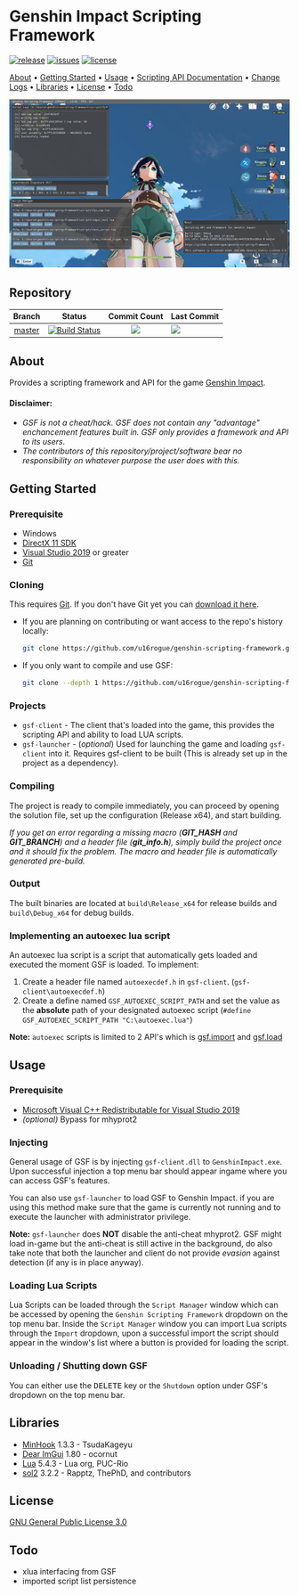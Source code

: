 # Genshin Impact Scripting Framework

[![release](https://img.shields.io/github/release/u16rogue/genshin-scripting-framework?style=for-the-badge)](https://github.com/u16rogue/genshin-scripting-framework/releases)
[![issues](https://img.shields.io/github/issues/u16rogue/genshin-scripting-framework?style=for-the-badge)](https://github.com/u16rogue/genshin-scripting-framework/issues)
[![license](https://img.shields.io/github/license/u16rogue/genshin-scripting-framework?style=for-the-badge)](https://github.com/u16rogue/genshin-scripting-framework/blob/master/LICENSE)


[About](#About) • [Getting Started](#Getting-Started) • [Usage](#Usage) • [Scripting API Documentation](script_api.md) • [Change Logs](change_logs.md) • [Libraries](#Libraries) • [License](#License) • [Todo](#Todo)

![](client_ss.jpg)

## Repository
| Branch                                                                              | Status                                                                                                                                                                                                                                                                                 | Commit Count                                                                                                                  | Last Commit                                                                                           
|:-----------------------------------------------------------------------------------:|:--------------------------------------------------------------------------------------------------------------------------------------------------------------------------------------------------------------------------------------------------------------------------------------:|:-----------------------------------------------------------------------------------------------------------------------------:|:--------------------------------------------------------------------------------------------------------------------- |
| [master](https://github.com/u16rogue/genshin-scripting-framework/tree/master) | [![Build Status](https://img.shields.io/endpoint.svg?url=https%3A%2F%2Factions-badge.atrox.dev%2Fu16rogue%2Fgenshin-scripting-framework%2Fbadge%3Fref%3Dmaster&style=for-the-badge)](https://actions-badge.atrox.dev/u16rogue/genshin-scripting-framework/goto?ref=master) | ![](https://img.shields.io/github/commits-since/u16rogue/genshin-scripting-framework/latest/master?style=for-the-badge) | ![](https://img.shields.io/github/last-commit/u16rogue/genshin-scripting-framework/master?style=for-the-badge)  |

<!--- | [dev](https://github.com/u16rogue/genshin-scripting-framework/tree/dev)       | [![Build Status](https://img.shields.io/endpoint.svg?url=https%3A%2F%2Factions-badge.atrox.dev%2Fu16rogue%2Fgenshin-scripting-framework%2Fbadge%3Fref%3Ddev&style=for-the-badge)](https://actions-badge.atrox.dev/u16rogue/genshin-scripting-framework/goto?ref=dev)       | ![](https://img.shields.io/github/commits-since/u16rogue/genshin-scripting-framework/latest/dev?style=for-the-badge)    | ![](https://img.shields.io/github/last-commit/u16rogue/genshin-scripting-framework/dev?style=for-the-badge)     | --->

## About
Provides a scripting framework and API for the game [Genshin Impact](https://genshin.mihoyo.com/).

#### Disclaimer:
* *GSF is not a cheat/hack. GSF does not contain any "advantage" enchancement features built in. GSF only provides a framework and API to its users.*
* *The contributors of this repository/project/software bear no responsibility on whatever purpose the user does with this.*

## Getting Started

### Prerequisite
* Windows
* [DirectX 11 SDK](https://www.microsoft.com/en-au/download/details.aspx?id=6812)
* [Visual Studio 2019](https://visualstudio.microsoft.com/) or greater
* [Git](https://git-scm.com/downloads)

### Cloning
This requires [Git](https://git-scm.com/). If you don't have Git yet you can [download it here](https://git-scm.com/downloads).

* If you are planning on contributing or want access to the repo's history locally:
    
    ```sh
    git clone https://github.com/u16rogue/genshin-scripting-framework.git
    ```

* If you only want to compile and use GSF:

    ```sh
    git clone --depth 1 https://github.com/u16rogue/genshin-scripting-framework.git
    ```

### Projects

* `gsf-client` - The client that's loaded into the game, this provides the scripting API and ability to load LUA scripts.
* `gsf-launcher` - (*optional*) Used for launching the game and loading `gsf-client` into it. Requires gsf-client to be built (This is already set up in the project as a dependency).

### Compiling
The project is ready to compile immediately, you can proceed by opening the solution file, set up the configuration (Release x64), and start building.

*If you get an error regarding a missing macro (**GIT_HASH** and **GIT_BRANCH**) and a header file (**git_info.h**), simply build the project once and it should fix the problem. The macro and header file is automatically generated pre-build.*

### Output
The built binaries are located at `build\Release_x64` for release builds and `build\Debug_x64` for debug builds.

### Implementing an autoexec lua script
An autoexec lua script is a script that automatically gets loaded and executed the moment GSF is loaded. To implement:
1. Create a header file named `autoexecdef.h` in `gsf-client`. (`gsf-client\autoexecdef.h`)
1. Create a define named `GSF_AUTOEXEC_SCRIPT_PATH` and set the value as the **absolute** path of your designated autoexec script (`#define GSF_AUTOEXEC_SCRIPT_PATH "C:\autoexec.lua"`)

**Note:** `autoexec` scripts is limited to 2 API's which is [gsf.import](script_api.md#gsfimportfile_path) and [gsf.load](script_api.md#gsfloadfile_path)

## Usage

### Prerequisite
* [Microsoft Visual C++ Redistributable for Visual Studio 2019](https://visualstudio.microsoft.com/downloads/#microsoft-visual-c-redistributable-for-visual-studio-2019)
* *(optional)* Bypass for mhyprot2

### Injecting
General usage of GSF is by injecting `gsf-client.dll` to `GenshinImpact.exe`. Upon successful injection a top menu bar should appear ingame where you can access GSF's features.

You can also use `gsf-launcher` to load GSF to Genshin Impact. if you are using this method make sure that the game is currently not running and to execute the launcher with administrator privilege.

**Note:** `gsf-launcher` does **NOT** disable the anti-cheat mhyprot2. GSF might load in-game but the anti-cheat is still active in the background, do also take note that both the launcher and client do not provide *evasion* against detection (if any is in place anyway).

### Loading Lua Scripts
Lua Scripts can be loaded through the `Script Manager` window which can be accessed by opening the `Genshin Scripting Framework` dropdown on the top menu bar. Inside the `Script Manager` window you can import Lua scripts through the `Import` dropdown, upon a successful import the script should appear in the window's list where a button is provided for loading the script.

### Unloading / Shutting down GSF
You can either use the <kbd>DELETE</kbd> key or the `Shutdown` option under GSF's dropdown on the top menu bar.

## Libraries
* [MinHook](https://github.com/TsudaKageyu/minhook) 1.3.3 - TsudaKageyu
* [Dear ImGui](https://github.com/ocornut/imgui) 1.80 - ocornut
* [Lua](https://www.lua.org/) 5.4.3 - Lua org, PUC-Rio
* [sol2](https://github.com/ThePhD/sol2) 3.2.2 - Rapptz, ThePhD, and contributors

## License
[GNU General Public License 3.0](https://www.gnu.org/licenses/gpl-3.0.en.html)

## Todo
* xlua interfacing from GSF
* imported script list persistence